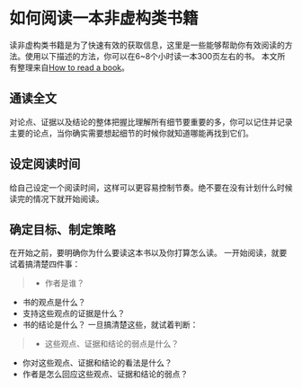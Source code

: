 # 如何阅读一本非虚构类书籍
读非虚构类书籍是为了快速有效的获取信息，这里是一些能够帮助你有效阅读的方法。使用以下描述的方法，你可以在6~8个小时读一本300页左右的书。
本文所有整理来自[How to read a book](http://pne.people.si.umich.edu/PDF/howtoread.pdf)。


## 通读全文
对论点、证据以及结论的整体把握比理解所有细节要重要的多，你可以记住并记录主要的论点，当你确实需要想起细节的时候你就知道哪能再找到它们。

## 设定阅读时间
给自己设定一个阅读时间，这样可以更容易控制节奏。绝不要在没有计划什么时候读完的情况下就开始阅读。

## 确定目标、制定策略
在开始之前，要明确你为什么要读这本书以及你打算怎么读。
一开始阅读，就要试着搞清楚四件事：
>* 作者是谁？
* 书的观点是什么？
* 支持这些观点的证据是什么？
* 书的结论是什么？
一旦搞清楚这些，就试着判断：
>* 这些观点、证据和结论的弱点是什么？
* 你对这些观点、证据和结论的看法是什么？
* 作者是怎么回应这些观点、证据和结论的弱点？

